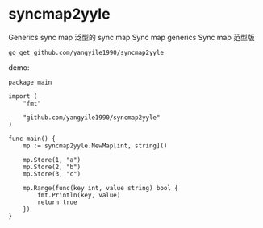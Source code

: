 # syncmap2yyle

Generics sync map
泛型的 sync map
Sync map generics
Sync map 范型版

```
go get github.com/yangyile1990/syncmap2yyle
```

demo:
```
package main

import (
	"fmt"

	"github.com/yangyile1990/syncmap2yyle"
)

func main() {
	mp := syncmap2yyle.NewMap[int, string]()

	mp.Store(1, "a")
	mp.Store(2, "b")
	mp.Store(3, "c")

	mp.Range(func(key int, value string) bool {
		fmt.Println(key, value)
		return true
	})
}
```
